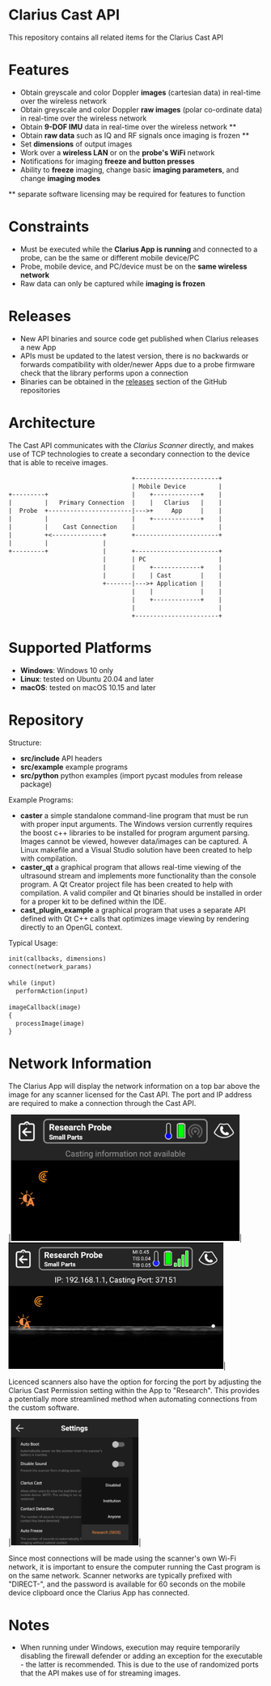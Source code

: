 Clarius Cast API
================

This repository contains all related items for the Clarius Cast API

# Features

- Obtain greyscale and color Doppler **images** (cartesian data) in real-time over the wireless network
- Obtain greyscale and color Doppler **raw images** (polar co-ordinate data) in real-time over the wireless network
- Obtain **9-DOF IMU** data in real-time over the wireless network **
- Obtain **raw data** such as IQ and RF signals once imaging is frozen **
- Set **dimensions** of output images
- Work over a **wireless LAN** or on the **probe's WiFi** network
- Notifications for imaging **freeze and button presses**
- Ability to **freeze** imaging, change basic **imaging parameters**, and change **imaging modes**

** separate software licensing may be required for features to function

# Constraints

- Must be executed while the **Clarius App is running** and connected to a probe, can be the same or different mobile device/PC
- Probe, mobile device, and PC/device must be on the **same wireless network**
- Raw data can only be captured while **imaging is frozen**

# Releases

- New API binaries and source code get published when Clarius releases a new App
- APIs must be updated to the latest version, there is no backwards or forwards compatibility with older/newer Apps due to a probe firmware check that the library performs upon a connection
- Binaries can be obtained in the [releases](https://github.com/clariusdev/cast/releases) section of the GitHub repositories

# Architecture

The Cast API communicates with the _Clarius Scanner_ directly, and makes use of TCP technologies to create a secondary connection to the device that is able to receive images.

                                      +-----------------------+
                                      | Mobile Device         |
    +---------+                       |    +-------------+    |
    |         |   Primary Connection  |    |   Clarius   |    |
    |  Probe  +-----------------------|--->+     App     |    |
    |         |                       |    +-------------+    |
    |         |    Cast Connection    |                       |
    |         +<--------------+       +-----------------------+
    |         |               |
    +---------+               |       +-----------------------+
                              |       | PC                    |
                              |       |    +-------------+    |
                              |       |    | Cast        |    |
                              +-------|--->+ Application |    |
                                      |    |             |    |
                                      |    +-------------+    |
                                      |                       |
                                      +-----------------------+

# Supported Platforms

- **Windows**: Windows 10 only
- **Linux**: tested on Ubuntu 20.04 and later
- **macOS**: tested on macOS 10.15 and later

# Repository

Structure:
- **src/include**         API headers
- **src/example**         example programs
- **src/python**          python examples (import pycast modules from release package)

Example Programs:
- **caster** a simple standalone command-line program that must be run with proper input arguments. The Windows version currently requires the boost c++ libraries to be installed for program argument parsing. Images cannot be viewed, however data/images can be captured. A Linux makefile and a Visual Studio solution have been created to help with compilation.
- **caster_qt** a graphical program that allows real-time viewing of the ultrasound stream and implements more functionality than the console program. A Qt Creator project file has been created to help with compilation. A valid compiler and Qt binaries should be installed in order for a proper kit to be defined within the IDE.
- **cast_plugin_example** a graphical program that uses a separate API defined with Qt C++ calls that optimizes image viewing by rendering directly to an OpenGL context.

Typical Usage:
```
init(callbacks, dimensions)
connect(network_params)

while (input)
  performAction(input)
 
imageCallback(image)
{
  processImage(image)
}
```
# Network Information

The Clarius App will display the network information on a top bar above the image for any scanner licensed for the Cast API. The port and IP address are required to make a connection through the Cast API.

|<img height="250px" alt="connection in progress" src="blob/1.png"/>|<img height="250px" alt="connected" src="blob/2.png"/>|

Licenced scanners also have the option for forcing the port by adjusting the Clarius Cast Permission setting within the App to "Research". This provides a potentially more streamlined method when automating connections from the custom software.

|<img height="250px" alt="setting" src="blob/3.png"/>|

Since most connections will be made using the scanner's own Wi-Fi network, it is important to ensure the computer running the Cast program is on the same network. Scanner networks are typically prefixed with "DIRECT-", and the password is available for 60 seconds on the mobile device clipboard once the Clarius App has connected.

# Notes

- When running under Windows, execution may require temporarily disabling the firewall defender or adding an exception for the executable - the latter is recommended. This is due to the use of randomized ports that the API makes use of for streaming images.
